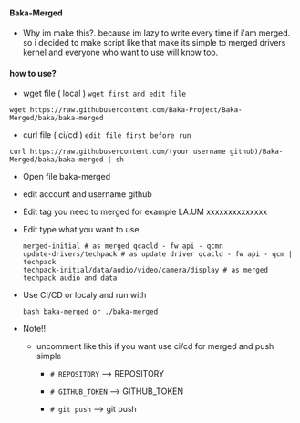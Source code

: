 #### Baka-Merged
  * Why im make this?. because im lazy to write every time if i'am merged. so i decided to make script like that make its simple to merged drivers kernel and everyone who want to use will know too.

#### how to use?
  * wget file ( local ) `wget first and edit file`
   ```
   wget https://raw.githubusercontent.com/Baka-Project/Baka-Merged/baka/baka-merged
   ```
  * curl file ( ci/cd ) `edit file first before run`
   ```
   curl https://raw.githubusercontent.com/(your username github)/Baka-Merged/baka/baka-merged | sh
   ```
  * Open file baka-merged
  * edit account and username github
  * Edit tag you need to merged for example LA.UM xxxxxxxxxxxxxx
  * Edit type what you want to use
    ```
    merged-initial # as merged qcacld - fw api - qcmn
    update-drivers/techpack # as update driver qcacld - fw api - qcm | techpack
    techpack-initial/data/audio/video/camera/display # as merged techpack audio and data
    ```
  * Use CI/CD or localy and run with
     ```
     bash baka-merged or ./baka-merged
     ```
  * Note!!

    * uncomment like this if you want use ci/cd for merged and push simple

      * `# REPOSITORY` --> REPOSITORY

      * `# GITHUB_TOKEN` --> GITHUB_TOKEN

      * `# git push` --> git push
